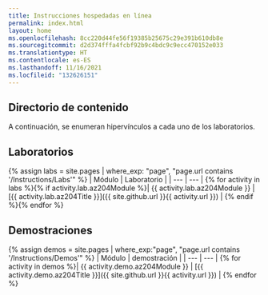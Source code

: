 ```yaml
---
title: Instrucciones hospedadas en línea
permalink: index.html
layout: home
ms.openlocfilehash: 8cc220d44fe56f19385b25675c29e391b610db8e
ms.sourcegitcommit: d2d374fffa4fcbf92b9c4bdc9c9ecc470152e033
ms.translationtype: HT
ms.contentlocale: es-ES
ms.lasthandoff: 11/16/2021
ms.locfileid: "132626151"
---
```

## <a name="content-directory"></a>Directorio de contenido

A continuación, se enumeran hipervínculos a cada uno de los laboratorios.

## <a name="labs"></a>Laboratorios

{% assign labs = site.pages | where_exp: "page", "page.url contains '/Instructions/Labs'" %}
| Módulo | Laboratorio |
| --- | --- |
{% for activity in labs  %}{% if activity.lab.az204Module %}| {{ activity.lab.az204Module }} | [{{ activity.lab.az204Title }}]({{ site.github.url }}{{ activity.url }}) |
{% endif %}{% endfor %}

## <a name="demos"></a>Demostraciones

{% assign demos = site.pages | where_exp:"page", "page.url contains '/Instructions/Demos'" %}
| Módulo | demostración |
| --- | --- | 
{% for activity in demos  %}| {{ activity.demo.az204Module }} | [{{ activity.demo.az204Title }}]({{ site.github.url }}{{ activity.url }}) |
{% endfor %}
